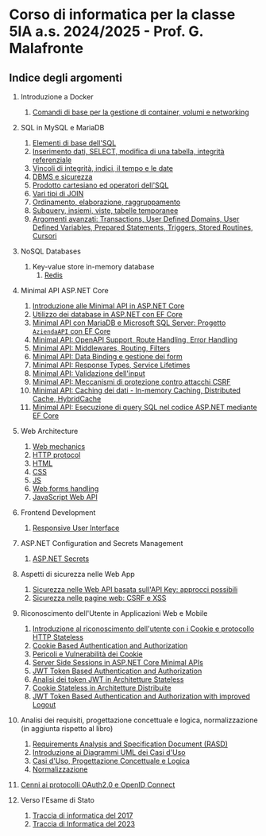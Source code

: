 # Corso di informatica per la classe 5IA a.s. 2024/2025 - Prof. G. Malafronte

## Indice degli argomenti

1. Introduzione a Docker
   1. [Comandi di base per la gestione di container, volumi e networking](./docker/docker-docs/getting-started/index.md)

2. SQL in MySQL e MariaDB
    1. [Elementi di base dell'SQL](./sql/sql-docs/sql-p1/index.md)
    2. [Inserimento dati, SELECT, modifica di una tabella, integrità referenziale](./sql/sql-docs/sql-p2/index.md)
    3. [Vincoli di integrità, indici, il tempo e le date](./sql/sql-docs/sql-p3/index.md)
    4. [DBMS e sicurezza](./sql/sql-docs/sql-p4/index.md)
    5. [Prodotto cartesiano ed operatori dell'SQL](./sql/sql-docs/sql-p5/index.md)
    6. [Vari tipi di JOIN](./sql/sql-docs/sql-p6/index.md)
    7. [Ordinamento, elaborazione, raggruppamento](./sql/sql-docs/sql-p7/index.md)
    8. [Subquery, insiemi, viste, tabelle temporanee](./sql/sql-docs/sql-p8/index.md)
    9. [Argomenti avanzati: Transactions, User Defined Domains, User Defined Variables, Prepared Statements, Triggers, Stored Routines, Cursori](./sql/sql-docs/sql-p9/index.md)
3. NoSQL Databases
    1. Key-value store in-memory database
       1. [Redis](./nosqldb/redis/index.md)

4. Minimal API ASP.NET Core
    1. [Introduzione alle Minimal API in ASP.NET Core](./asp.net/api-docs/minimal-api/getting-started/index.md)
    2. [Utilizzo dei database in ASP.NET con EF Core](./asp.net/api-docs/minimal-api/use-databases-p1/index.md)
    3. [Minimal API con MariaDB e Microsoft SQL Server: Progetto `AziendaAPI` con EF Core](./asp.net/api-docs/minimal-api/use-databases-p2/index.md)
    4. [Minimal API: OpenAPI Support, Route Handling, Error Handling](./asp.net/api-docs/minimal-api/configure-api-p1/index.md)
    5. [Minimal API: Middlewares, Routing, Filters](./asp.net/api-docs/minimal-api/configure-api-p2/index.md)
    6. [Minimal API: Data Binding e gestione dei form](./asp.net/api-docs/minimal-api/configure-api-p3/index.md)
    7. [Minimal API: Response Types, Service Lifetimes](./asp.net/api-docs/minimal-api/configure-api-p4/index.md)
    8. [Minimal API: Validazione dell'input](./asp.net/api-docs/minimal-api/configure-api-p5/index.md)
    9. [Minimal API: Meccanismi di protezione contro attacchi CSRF](./asp.net/api-docs/minimal-api/configure-api-p6/index.md)
    10. [Minimal API: Caching dei dati - In-memory Caching, Distributed Cache, HybridCache](./asp.net/api-docs/minimal-api/configure-api-p7/index.md)
    11. [Minimal API: Esecuzione di query SQL nel codice ASP.NET mediante EF Core](./asp.net/api-docs/minimal-api/configure-api-p8/index.md)

5. Web Architecture
   1. [Web mechanics](./web/web-docs/web-mechanics/index.md)
   2. [HTTP protocol](./web/web-docs/http-protocol/index.md)
   3. [HTML](./web/web-docs/html/index.md)
   4. [CSS](./web/web-docs/css/index.md)
   5. [JS](./web/web-docs/js/index.md)
   6. [Web forms handling](./web/web-docs/web-forms/index.md)
   7. [JavaScript Web API](./web/web-docs/js-web-api/index.md)

6. Frontend Development
   1. [Responsive User Interface](./web/web-docs/responsive-ui/index.md)

7. ASP.NET Configuration and Secrets Management
   1. [ASP.NET Secrets](./asp.net/docs/secrets/index.md)
8. Aspetti di sicurezza nelle Web App
   1. [Sicurezza nelle Web API basata sull'API Key: approcci possibili](./web/web-docs/security/api-key/index.md)
   2. [Sicurezza nelle pagine web: CSRF e XSS](./web/web-docs/security/csrf-xss/index.md)
9. Riconoscimento dell'Utente in Applicazioni Web e Mobile
   1. [Introduzione al riconoscimento dell'utente con i Cookie e protocollo HTTP Stateless](./web/web-docs/user-identity/cookies-basic-concepts/index.md)
   2. [Cookie Based Authentication and Authorization](./web/web-docs/user-identity/cookie-based-authentication-authorization/index.md)
   3. [Pericoli e Vulnerabilità dei Cookie](./web/web-docs/user-identity/cookie-security-issues/index.md)
   4. [Server Side Sessions in ASP.NET Core Minimal APIs](./web/web-docs/user-identity/server-side-session-state-with-cookies/index.md)
   5. [JWT Token Based Authentication and Authorization](./web/web-docs/user-identity/jwt-token-based-authentication-authorization/index.md)
   6. [Analisi dei token JWT in Architetture Stateless](./web/web-docs/user-identity/stateless-token-based-authentication-architecture/index.md)
   7. [Cookie Stateless in Architetture Distribuite](./web/web-docs/user-identity/stateless-cookie-in-distributed-architecture/index.md)
   8. [JWT Token Based Authentication and Authorization with improved Logout](./web/web-docs/user-identity/jwt-token-based-authentication-authorization-with-improved-logout/index.md)

10. Analisi dei requisiti, progettazione concettuale e logica, normalizzazione (in aggiunta rispetto al libro)
    1. [Requirements Analysis and Specification Document (RASD)](./rasd/rasd-doc/index.md)
    2. [Introduzione ai Diagrammi UML dei Casi d'Uso](./rasd/uml/use-cases/index.md)
    3. [Casi d'Uso, Progettazione Concettuale e Logica](./rasd/use-cases-er-requirements/index.md)
    4. [Normalizzazione](./rasd/normalizzazione/index.md)

11. [Cenni ai protocolli OAuth2.0 e OpenID Connect](./web/web-docs/oauth-oidc/index.md)

12. Verso l'Esame di Stato
    1. [Traccia di informatica del 2017](./esame/tracce-svolte/2017/index.md)
    2. [Traccia di Informatica del 2023](./esame/tracce-svolte/2023/index.md)
